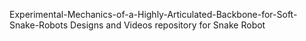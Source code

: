 Experimental-Mechanics-of-a-Highly-Articulated-Backbone-for-Soft-Snake-Robots
Designs and Videos repository for Snake Robot
